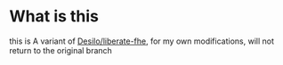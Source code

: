 # What is this

this is A variant of [Desilo/liberate-fhe](https://github.com/Desilo/liberate-fhe), for my own modifications, will not return to the original branch
